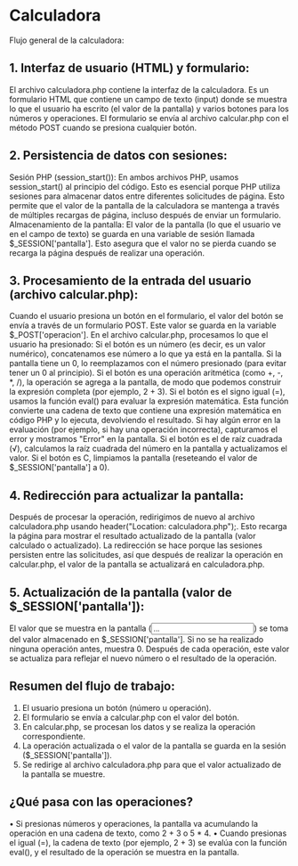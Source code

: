 # Calculadora
Flujo general de la calculadora:
## 1.	Interfaz de usuario (HTML) y formulario:
El archivo calculadora.php contiene la interfaz de la calculadora. Es un formulario HTML que contiene un campo de texto (input) donde se muestra lo que el usuario ha escrito (el valor de la pantalla) y varios botones para los números y operaciones.
El formulario se envía al archivo calcular.php con el método POST cuando se presiona cualquier botón.
## 2.	Persistencia de datos con sesiones:
Sesión PHP (session_start()): En ambos archivos PHP, usamos session_start() al principio del código. Esto es esencial porque PHP utiliza sesiones para almacenar datos entre diferentes solicitudes de página. Esto permite que el valor de la pantalla de la calculadora se mantenga a través de múltiples recargas de página, incluso después de enviar un formulario.
Almacenamiento de la pantalla: El valor de la pantalla (lo que el usuario ve en el campo de texto) se guarda en una variable de sesión llamada $_SESSION['pantalla']. Esto asegura que el valor no se pierda cuando se recarga la página después de realizar una operación.
## 3.	Procesamiento de la entrada del usuario (archivo calcular.php):
Cuando el usuario presiona un botón en el formulario, el valor del botón se envía a través de un formulario POST. Este valor se guarda en la variable $_POST['operacion'].
En el archivo calcular.php, procesamos lo que el usuario ha presionado: 
Si el botón es un número (es decir, es un valor numérico), concatenamos ese número a lo que ya está en la pantalla. Si la pantalla tiene un 0, lo reemplazamos con el número presionado (para evitar tener un 0 al principio).
Si el botón es una operación aritmética (como +, -, *, /), la operación se agrega a la pantalla, de modo que podemos construir la expresión completa (por ejemplo, 2 + 3).
Si el botón es el signo igual (=), usamos la función eval() para evaluar la expresión matemática. Esta función convierte una cadena de texto que contiene una expresión matemática en código PHP y lo ejecuta, devolviendo el resultado. Si hay algún error en la evaluación (por ejemplo, si hay una operación incorrecta), capturamos el error y mostramos "Error" en la pantalla.
Si el botón es el de raíz cuadrada (√), calculamos la raíz cuadrada del número en la pantalla y actualizamos el valor.
Si el botón es C, limpiamos la pantalla (reseteando el valor de $_SESSION['pantalla'] a 0).
## 4.	Redirección para actualizar la pantalla:
Después de procesar la operación, redirigimos de nuevo al archivo calculadora.php usando header("Location: calculadora.php");. Esto recarga la página para mostrar el resultado actualizado de la pantalla (valor calculado o actualizado).
La redirección se hace porque las sesiones persisten entre las solicitudes, así que después de realizar la operación en calcular.php, el valor de la pantalla se actualizará en calculadora.php.
## 5.	Actualización de la pantalla (valor de $_SESSION['pantalla']):
El valor que se muestra en la pantalla (<input type="text" name="pantalla" value="...">) se toma del valor almacenado en $_SESSION['pantalla']. Si no se ha realizado ninguna operación antes, muestra 0. Después de cada operación, este valor se actualiza para reflejar el nuevo número o el resultado de la operación.
## Resumen del flujo de trabajo:
1.	El usuario presiona un botón (número u operación).
2.	El formulario se envía a calcular.php con el valor del botón.
3.	En calcular.php, se procesan los datos y se realiza la operación correspondiente.
4.	La operación actualizada o el valor de la pantalla se guarda en la sesión ($_SESSION['pantalla']).
5.	Se redirige al archivo calculadora.php para que el valor actualizado de la pantalla se muestre.
## ¿Qué pasa con las operaciones?
•	Si presionas números y operaciones, la pantalla va acumulando la operación en una cadena de texto, como 2 + 3 o 5 * 4.
•	Cuando presionas el igual (=), la cadena de texto (por ejemplo, 2 + 3) se evalúa con la función eval(), y el resultado de la operación se muestra en la pantalla.
